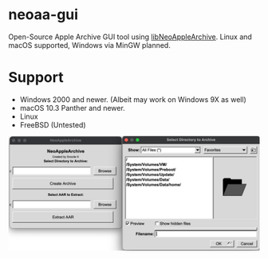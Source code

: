# neoaa-gui
Open-Source Apple Archive GUI tool using [libNeoAppleArchive](https://github.com/0xilis/libNeoAppleArchive). Linux and macOS supported, Windows via MinGW planned.

# Support

- Windows 2000 and newer. (Albeit may work on Windows 9X as well)
- macOS 10.3 Panther and newer.
- Linux
- FreeBSD (Untested)

![Image of neoaa-gui](neoaagui.jpeg "Image of neoaa-gui")
